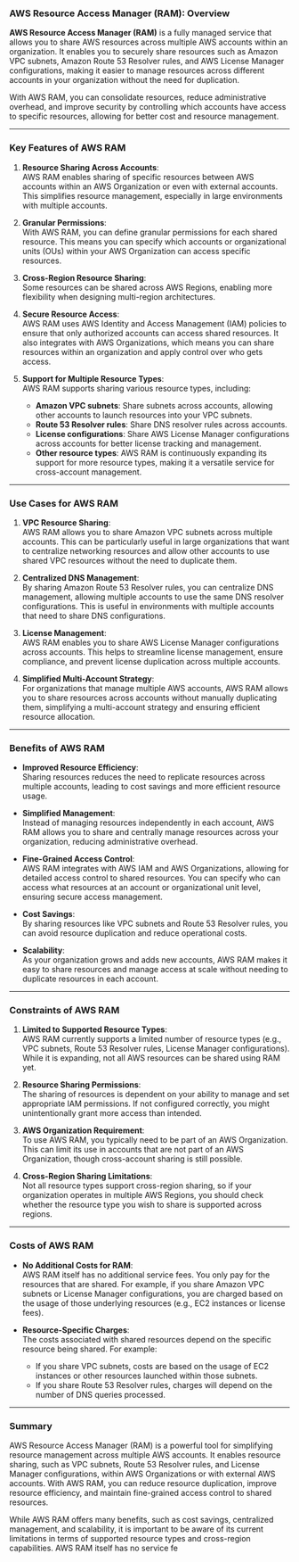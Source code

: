 ### AWS Resource Access Manager (RAM): Overview

**AWS Resource Access Manager (RAM)** is a fully managed service that allows you to share AWS resources across multiple AWS accounts within an organization. It enables you to securely share resources such as Amazon VPC subnets, Amazon Route 53 Resolver rules, and AWS License Manager configurations, making it easier to manage resources across different accounts in your organization without the need for duplication.

With AWS RAM, you can consolidate resources, reduce administrative overhead, and improve security by controlling which accounts have access to specific resources, allowing for better cost and resource management.

---

### **Key Features of AWS RAM**

1. **Resource Sharing Across Accounts**:  
   AWS RAM enables sharing of specific resources between AWS accounts within an AWS Organization or even with external accounts. This simplifies resource management, especially in large environments with multiple accounts.

2. **Granular Permissions**:  
   With AWS RAM, you can define granular permissions for each shared resource. This means you can specify which accounts or organizational units (OUs) within your AWS Organization can access specific resources.

3. **Cross-Region Resource Sharing**:  
   Some resources can be shared across AWS Regions, enabling more flexibility when designing multi-region architectures.

4. **Secure Resource Access**:  
   AWS RAM uses AWS Identity and Access Management (IAM) policies to ensure that only authorized accounts can access shared resources. It also integrates with AWS Organizations, which means you can share resources within an organization and apply control over who gets access.

5. **Support for Multiple Resource Types**:  
   AWS RAM supports sharing various resource types, including:
    - **Amazon VPC subnets**: Share subnets across accounts, allowing other accounts to launch resources into your VPC subnets.
    - **Route 53 Resolver rules**: Share DNS resolver rules across accounts.
    - **License configurations**: Share AWS License Manager configurations across accounts for better license tracking and management.
    - **Other resource types**: AWS RAM is continuously expanding its support for more resource types, making it a versatile service for cross-account management.

---

### **Use Cases for AWS RAM**

1. **VPC Resource Sharing**:  
   AWS RAM allows you to share Amazon VPC subnets across multiple accounts. This can be particularly useful in large organizations that want to centralize networking resources and allow other accounts to use shared VPC resources without the need to duplicate them.

2. **Centralized DNS Management**:  
   By sharing Amazon Route 53 Resolver rules, you can centralize DNS management, allowing multiple accounts to use the same DNS resolver configurations. This is useful in environments with multiple accounts that need to share DNS configurations.

3. **License Management**:  
   AWS RAM enables you to share AWS License Manager configurations across accounts. This helps to streamline license management, ensure compliance, and prevent license duplication across multiple accounts.

4. **Simplified Multi-Account Strategy**:  
   For organizations that manage multiple AWS accounts, AWS RAM allows you to share resources across accounts without manually duplicating them, simplifying a multi-account strategy and ensuring efficient resource allocation.

---

### **Benefits of AWS RAM**

- **Improved Resource Efficiency**:  
  Sharing resources reduces the need to replicate resources across multiple accounts, leading to cost savings and more efficient resource usage.

- **Simplified Management**:  
  Instead of managing resources independently in each account, AWS RAM allows you to share and centrally manage resources across your organization, reducing administrative overhead.

- **Fine-Grained Access Control**:  
  AWS RAM integrates with AWS IAM and AWS Organizations, allowing for detailed access control to shared resources. You can specify who can access what resources at an account or organizational unit level, ensuring secure access management.

- **Cost Savings**:  
  By sharing resources like VPC subnets and Route 53 Resolver rules, you can avoid resource duplication and reduce operational costs.

- **Scalability**:  
  As your organization grows and adds new accounts, AWS RAM makes it easy to share resources and manage access at scale without needing to duplicate resources in each account.

---

### **Constraints of AWS RAM**

1. **Limited to Supported Resource Types**:  
   AWS RAM currently supports a limited number of resource types (e.g., VPC subnets, Route 53 Resolver rules, License Manager configurations). While it is expanding, not all AWS resources can be shared using RAM yet.

2. **Resource Sharing Permissions**:  
   The sharing of resources is dependent on your ability to manage and set appropriate IAM permissions. If not configured correctly, you might unintentionally grant more access than intended.

3. **AWS Organization Requirement**:  
   To use AWS RAM, you typically need to be part of an AWS Organization. This can limit its use in accounts that are not part of an AWS Organization, though cross-account sharing is still possible.

4. **Cross-Region Sharing Limitations**:  
   Not all resource types support cross-region sharing, so if your organization operates in multiple AWS Regions, you should check whether the resource type you wish to share is supported across regions.

---

### **Costs of AWS RAM**

- **No Additional Costs for RAM**:  
  AWS RAM itself has no additional service fees. You only pay for the resources that are shared. For example, if you share Amazon VPC subnets or License Manager configurations, you are charged based on the usage of those underlying resources (e.g., EC2 instances or license fees).

- **Resource-Specific Charges**:  
  The costs associated with shared resources depend on the specific resource being shared. For example:
    - If you share VPC subnets, costs are based on the usage of EC2 instances or other resources launched within those subnets.
    - If you share Route 53 Resolver rules, charges will depend on the number of DNS queries processed.

---

### **Summary**

AWS Resource Access Manager (RAM) is a powerful tool for simplifying resource management across multiple AWS accounts. It enables resource sharing, such as VPC subnets, Route 53 Resolver rules, and License Manager configurations, within AWS Organizations or with external AWS accounts. With AWS RAM, you can reduce resource duplication, improve resource efficiency, and maintain fine-grained access control to shared resources.

While AWS RAM offers many benefits, such as cost savings, centralized management, and scalability, it is important to be aware of its current limitations in terms of supported resource types and cross-region capabilities. AWS RAM itself has no service fe
